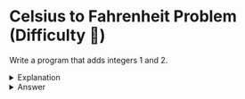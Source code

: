 # Celsius to Fahrenheit Problem (Difficulty 🌚)
Write a program that adds integers 1 and 2.

<details>
<summary>Explanation</summary>
<br>
</details>


<details>
<summary>Answer</summary>
<br>

``` c
#include<stdio.h>
int main(){
	int a, b, sum;
        a=1;
        b=2;
	sum = a + b;
	printf("%d", sum);
}
```

</details>
